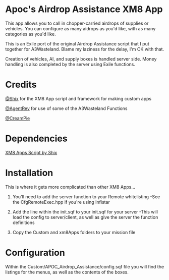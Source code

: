 # Apoc's Airdrop Assistance XM8 App
This app allows you to call in chopper-carried airdrops of supplies or vehicles.  You can configure as many aidrops as you'd like, with as many categories as you'd like.

This is an Exile port of the original Airdrop Assistance script that I put together for A3Wasteland.  Blame my laziness for the delay, I'm OK with that.

Creation of vehicles, AI, and supply boxes is handled server side.  Money handling is also completed by the server using Exile functions.

# Credits
[@Shix](http://www.exilemod.com/profile/4566-shix/) for the XM8 App script and framework for making custom apps

[@AgentRev](http://forums.a3wasteland.com/index.php?action=profile;u=53) for use of some of the A3Wasteland Functions

[@CreamPie](http://forums.a3wasteland.com/index.php?action=profile;u=260)

# Dependencies
[XM8 Apps Script by Shix](http://www.exilemod.com/topic/9040-xm8-apps/)

# Installation
This is where it gets more complicated than other XM8 Apps...

1) You'll need to add the server function to your Remote whitelisting
	-See the CfgRemoteExec.hpp if you're using Infistar

2) Add the line within the init.sqf to your init.sqf for your server
	-This will load the config to server/client, as well as give the server the function definitions
	
3) Copy the Custom and xm8Apps folders to your mission file

# Configuration
Within the Custom/APOC_Airdrop_Assistance/config.sqf file you will find the listings for the menus, as well as the contents of the boxes.
